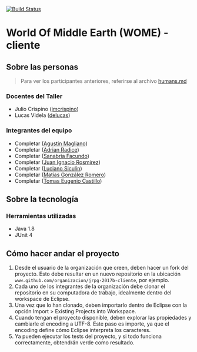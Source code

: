 [![Build Status](https://travis-ci.org/Bitseller/jrpg-2017b-cliente.svg?branch=master)](https://travis-ci.org/Bitseller/jrpg-2017b-cliente)
# World Of Middle Earth (WOME) - cliente

## Sobre las personas

> Para ver los participantes anteriores, referirse al archivo [humans.md](humans.md)

### Docentes del Taller

* Julio Crispino ([jmcrispino](https://github.com/jmcrispino))
* Lucas Videla ([delucas](https://github.com/delucas))

### Integrantes del equipo

* Completar ([Agustin Magliano](https://github.com/agusmag))
* Completar ([Adrian Radice](https://github.com/adrianRadice))
* Completar ([Sanabria Facundo](https://github.com/FockaSanabria))
* Completar ([Juan Ignacio Rosmirez](https://github.com/juanrosmirez))
* Completar ([Luciano Siculin](https://github.com/luchosic))
* Completar ([Matías González Romero](https://github.com/mati167))
* Completar ([Tomas Eugenio Castillo](https://github.com/tomascastillo))

## Sobre la tecnología

### Herramientas utilizadas

* Java 1.8
* JUnit 4

## Cómo hacer andar el proyecto

1. Desde el usuario de la organización que creen, deben hacer un fork del proyecto. Esto debe resultar en un nuevo repositorio en la ubicación `www.github.com/organizacion/jrpg-2017b-cliente`, por ejemplo.
2. Cada uno de los integrantes de la organización debe clonar el repositorio en su computadora de trabajo, idealmente dentro del workspace de Eclipse.
3. Una vez que lo han clonado, deben importarlo dentro de Eclipse con la opción Import > Existing Projects into Workspace.
4. Cuando tengan el proyecto disponible, deben explorar las propiedades y cambiarle el encoding a UTF-8. Este paso es importe, ya que el encoding define cómo Eclipse interpreta los caracteres.
5. Ya pueden ejecutar los tests del proyecto, y si todo funciona correctamente, obtendrán verde como resultado.
